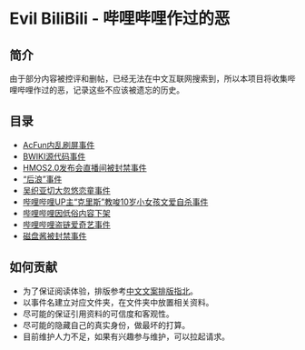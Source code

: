 <!-- This file is automatic generated, please edit template file instead. -->
# Evil BiliBili - 哔哩哔哩作过的恶 

## 简介
由于部分内容被控评和删帖，已经无法在中文互联网搜索到，所以本项目将收集哔哩哔哩作过的恶，记录这些不应该被遗忘的历史。

## 目录
- [AcFun内乱刷屏事件](./events/AcFun内乱刷屏事件/)
- [BWIKI源代码事件](./events/BWIKI源代码事件/)
- [HMOS2.0发布会直播间被封禁事件](./events/HMOS2.0发布会直播间被封禁事件/)
- [“后浪”事件](./events/“后浪”事件/)
- [吴织亚切大忽悠恋童事件](./events/吴织亚切大忽悠恋童事件/)
- [哔哩哔哩UP主“克里斯”教唆10岁小女孩文爱自杀事件](./events/哔哩哔哩UP主“克里斯”教唆10岁小女孩文爱自杀事件/)
- [哔哩哔哩因低俗内容下架](./events/哔哩哔哩因低俗内容下架/)
- [哔哩哔哩盗链爱奇艺事件](./events/哔哩哔哩盗链爱奇艺事件/)
- [磁盘酱被封禁事件](./events/磁盘酱被封禁事件/)
## 如何贡献
- 为了保证阅读体验，排版参考[中文文案排版指北](https://github.com/sparanoid/chinese-copywriting-guidelines)。
- 以事件名建立对应文件夹，在文件夹中放置相关资料。
- 尽可能的保证引用资料的可信度和客观性。
- 尽可能的隐藏自己的真实身份，做最坏的打算。
- 目前维护人力不足，如果有兴趣参与维护，可以拉起请求。
